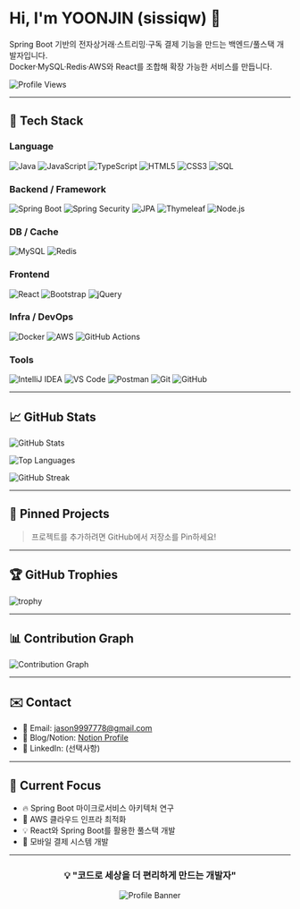 # Hi, I'm YOONJIN (sissiqw) 👋

Spring Boot 기반의 전자상거래·스트리밍·구독 결제 기능을 만드는 백엔드/풀스택 개발자입니다.  
Docker·MySQL·Redis·AWS와 React를 조합해 확장 가능한 서비스를 만듭니다.

![Profile Views](https://komarev.com/ghpvc/?username=sissiqw&color=blueviolet&style=flat-square&label=Profile+Views)

---

## 🔧 Tech Stack

### Language
![Java](https://img.shields.io/badge/Java-ED8B00?style=for-the-badge&logo=java&logoColor=white)
![JavaScript](https://img.shields.io/badge/JavaScript-F7DF1E?style=for-the-badge&logo=javascript&logoColor=black)
![TypeScript](https://img.shields.io/badge/TypeScript-007ACC?style=for-the-badge&logo=typescript&logoColor=white)
![HTML5](https://img.shields.io/badge/HTML5-E34F26?style=for-the-badge&logo=html5&logoColor=white)
![CSS3](https://img.shields.io/badge/CSS3-1572B6?style=for-the-badge&logo=css3&logoColor=white)
![SQL](https://img.shields.io/badge/SQL-336791?style=for-the-badge&logo=postgresql&logoColor=white)

### Backend / Framework
![Spring Boot](https://img.shields.io/badge/Spring_Boot-6DB33F?style=for-the-badge&logo=spring-boot&logoColor=white)
![Spring Security](https://img.shields.io/badge/Spring_Security-6DB33F?style=for-the-badge&logo=spring-security&logoColor=white)
![JPA](https://img.shields.io/badge/JPA-59666C?style=for-the-badge&logo=hibernate&logoColor=white)
![Thymeleaf](https://img.shields.io/badge/Thymeleaf-005F0F?style=for-the-badge&logo=thymeleaf&logoColor=white)
![Node.js](https://img.shields.io/badge/Node.js-43853D?style=for-the-badge&logo=node.js&logoColor=white)

### DB / Cache
![MySQL](https://img.shields.io/badge/MySQL-00000F?style=for-the-badge&logo=mysql&logoColor=white)
![Redis](https://img.shields.io/badge/Redis-DC382D?style=for-the-badge&logo=redis&logoColor=white)

### Frontend
![React](https://img.shields.io/badge/React-20232A?style=for-the-badge&logo=react&logoColor=61DAFB)
![Bootstrap](https://img.shields.io/badge/Bootstrap-563D7C?style=for-the-badge&logo=bootstrap&logoColor=white)
![jQuery](https://img.shields.io/badge/jQuery-0769AD?style=for-the-badge&logo=jquery&logoColor=white)

### Infra / DevOps
![Docker](https://img.shields.io/badge/Docker-2496ED?style=for-the-badge&logo=docker&logoColor=white)
![AWS](https://img.shields.io/badge/AWS-232F3E?style=for-the-badge&logo=amazon-aws&logoColor=white)
![GitHub Actions](https://img.shields.io/badge/GitHub_Actions-2088FF?style=for-the-badge&logo=github-actions&logoColor=white)

### Tools
![IntelliJ IDEA](https://img.shields.io/badge/IntelliJ_IDEA-000000?style=for-the-badge&logo=intellij-idea&logoColor=white)
![VS Code](https://img.shields.io/badge/VS_Code-007ACC?style=for-the-badge&logo=visual-studio-code&logoColor=white)
![Postman](https://img.shields.io/badge/Postman-FF6C37?style=for-the-badge&logo=postman&logoColor=white)
![Git](https://img.shields.io/badge/Git-F05032?style=for-the-badge&logo=git&logoColor=white)
![GitHub](https://img.shields.io/badge/GitHub-100000?style=for-the-badge&logo=github&logoColor=white)

---

## 📈 GitHub Stats

![GitHub Stats](https://github-readme-stats.vercel.app/api?username=sissiqw&show_icons=true&theme=tokyonight&hide_border=true&count_private=true)

![Top Languages](https://github-readme-stats.vercel.app/api/top-langs/?username=sissiqw&layout=compact&theme=tokyonight&hide_border=true)

![GitHub Streak](https://github-readme-streak-stats.herokuapp.com/?user=sissiqw&theme=tokyonight&hide_border=true)

---

## 📌 Pinned Projects

> 프로젝트를 추가하려면 GitHub에서 저장소를 Pin하세요!

---

## 🏆 GitHub Trophies

![trophy](https://github-profile-trophy.vercel.app/?username=sissiqw&theme=tokyonight&no-frame=true&row=1&column=7)

---

## 📊 Contribution Graph

![Contribution Graph](https://github-readme-activity-graph.vercel.app/graph?username=sissiqw&theme=tokyonight&hide_border=true&custom_title=Contribution%20Graph)

---

## ✉️ Contact

- 📧 Email: [jason9997778@gmail.com](mailto:jason9997778@gmail.com)
- 📝 Blog/Notion: [Notion Profile](https://www.notion.so/59af3798cf64473494e3c7f4f627af84)
- 💼 LinkedIn: (선택사항)

---

## 🎯 Current Focus

- 🔥 Spring Boot 마이크로서비스 아키텍처 연구
- 🚀 AWS 클라우드 인프라 최적화
- 💡 React와 Spring Boot를 활용한 풀스택 개발
- 📱 모바일 결제 시스템 개발

---

<div align="center">

### 💡 "코드로 세상을 더 편리하게 만드는 개발자"

![Profile Banner](https://capsule-render.vercel.app/api?type=waving&color=gradient&height=100&section=footer&text=Thank%20You%20for%20Visiting!&fontSize=30&fontAlignY=65)

</div>
